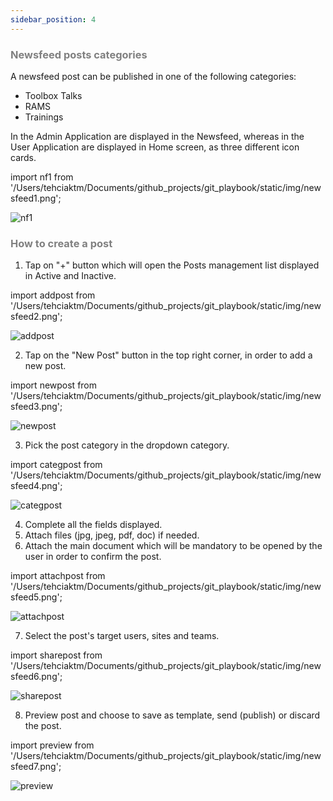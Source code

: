 ```yaml
---
sidebar_position: 4
---
```




### <font color="gray">Newsfeed posts categories</font>

A newsfeed post can be published in one of the following categories:
* Toolbox Talks
* RAMS
* Trainings

In the Admin Application are displayed in the Newsfeed, whereas in the User Application are displayed in Home screen, as three different icon cards.

import nf1 from '/Users/tehciaktm/Documents/github_projects/git_playbook/static/img/newsfeed1.png';

<img src={nf1} alt="nf1" />

### <font color="gray">How to create a post</font>

1. Tap on "+" button which will open the Posts management list displayed in Active and Inactive.

import addpost from '/Users/tehciaktm/Documents/github_projects/git_playbook/static/img/newsfeed2.png';

<img src={addpost} alt="addpost" />

 2. Tap on the "New Post" button in the top right corner, in order to add a new post.

import newpost from '/Users/tehciaktm/Documents/github_projects/git_playbook/static/img/newsfeed3.png';

<img src={newpost} alt="newpost" />

 3. Pick the post category in the dropdown category.

import categpost from '/Users/tehciaktm/Documents/github_projects/git_playbook/static/img/newsfeed4.png';

<img src={categpost} alt="categpost" />

 4. Complete all the fields displayed.
 5. Attach files (jpg, jpeg, pdf, doc) if needed.
 6. Attach the main document which will be mandatory to be opened by the user in order to confirm the post.

import attachpost from '/Users/tehciaktm/Documents/github_projects/git_playbook/static/img/newsfeed5.png';

<img src={attachpost} alt="attachpost" />

7. Select the post's target users, sites and teams.

import sharepost from '/Users/tehciaktm/Documents/github_projects/git_playbook/static/img/newsfeed6.png';

<img src={sharepost} alt="sharepost" />

8. Preview post and choose to save as template, send (publish) or discard the post.

import preview from '/Users/tehciaktm/Documents/github_projects/git_playbook/static/img/newsfeed7.png';

<img src={preview} alt="preview" />

